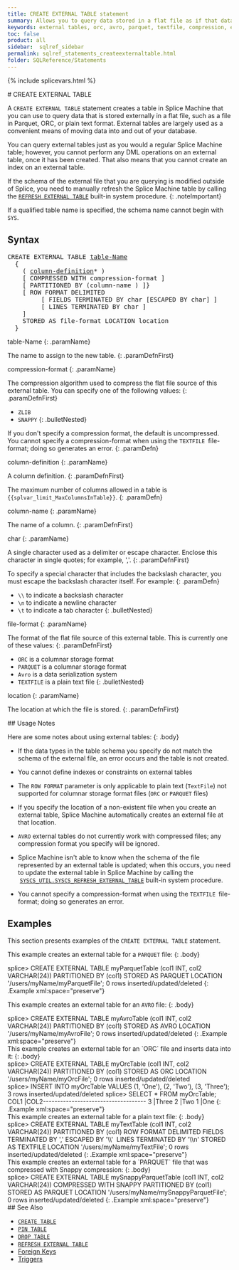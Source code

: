 ```yaml
---
title: CREATE EXTERNAL TABLE statement
summary: Allows you to query data stored in a flat file as if that data were stored in a Splice Machine table.
keywords: external tables, orc, avro, parquet, textfile, compression, encoding, separator
toc: false
product: all
sidebar:  sqlref_sidebar
permalink: sqlref_statements_createexternaltable.html
folder: SQLReference/Statements
---
```

{% include splicevars.html %} <section>
<div class="TopicContent" data-swiftype-index="true" markdown="1">
# CREATE EXTERNAL TABLE

A `CREATE EXTERNAL TABLE` statement creates a table in Splice Machine
that you can use to query data that is stored externally in a flat file,
such as a file in Parquet, ORC, or plain text format. External tables
are largely used as a convenient means of moving data into and out of
your database.

You can query external tables just as you would a regular Splice Machine
table; however, you cannot perform any DML operations on an external
table, once it has been created. That also means that you cannot create
an index on an external table.

If the schema of the external file that you are querying is modified
outside of Splice, you need to manually refresh the Splice Machine table
by calling the
[`REFRESH EXTERNAL TABLE`](sqlref_sysprocs_refreshexttable.html) built-in
system procedure.
{: .noteImportant}

If a qualified table name is specified, the schema name cannot begin
with `SYS`.

## Syntax

<div class="fcnWrapperWide"><pre class="FcnSyntax">
CREATE EXTERNAL TABLE <a href="sqlref_identifiers_types.html#TableName">table-Name</a>
  {
    ( <a href="sqlref_statements_columndef.html">column-definition</a>* )
    [ COMPRESSED WITH compression-format ]
    [ PARTITIONED BY (column-name ) ]}
    [ ROW FORMAT DELIMITED 
         [ FIELDS TERMINATED BY char [ESCAPED BY char] ]
         [ LINES TERMINATED BY char ]
    ]
    STORED AS file-format LOCATION location
  }</pre>

</div>
<div class="paramList" markdown="1">
table-Name
{: .paramName}

The name to assign to the new table.
{: .paramDefnFirst}

compression-format
{: .paramName}

The compression algorithm used to compress the flat file source of this
external table. You can specify one of the following values:
{: .paramDefnFirst}

* `ZLIB`
* `SNAPPY`
{: .bulletNested}

If you don't specify a compression format, the default is uncompressed.
You cannot specify a <span
class="CodeItalicFont">compression-format</span> when using the
`TEXTFILE `<span class="CodeItalicFont">file-format</span>; doing so
generates an error.
{: .paramDefn}

column-definition
{: .paramName}

A column definition.
{: .paramDefnFirst}

The maximum number of columns allowed in a table is
`{{splvar_limit_MaxColumnsInTable}}`.
{: .paramDefn}

column-name
{: .paramName}

The name of a column.
{: .paramDefnFirst}

char
{: .paramName}

A single character used as a delimiter or escape character. Enclose this
character in single quotes; for example, ','.
{: .paramDefnFirst}

To specify a special character that includes the backslash character,
you must escape the backslash character itself. For example:
{: .paramDefn}

* `\\` to indicate a backslash character
* `\n` to indicate a newline character
* `\t` to indicate a tab character
{: .bulletNested}

file-format
{: .paramName}

The format of the flat file source of this external table. This is
currently one of these values:
{: .paramDefnFirst}

* `ORC` is a columnar storage format
* `PARQUET` is a columnar storage format
* `Avro` is a data serialization system
* `TEXTFILE` is a plain text file
{: .bulletNested}

location
{: .paramName}

The location at which the file is stored.
{: .paramDefnFirst}

</div>
## Usage Notes

Here are some notes about using external tables:
{: .body}

* If the data types in the table schema you specify do not match the
  schema of the external file, an error occurs and the table is not
  created.
* You cannot define indexes or constraints on external tables
* The `ROW FORMAT` parameter is only applicable to plain text
  (`TextFile`) not supported for columnar storage format files (`ORC` or
  `PARQUET` files)
  <!-- or row-based storage format files (AVRO).-->

* If you specify the location of a non-existent file when you create an
  external table, Splice Machine automatically creates an external file
  at that location.
* `AVRO` external tables do not currently work with compressed files;
  any compression format you specify will be ignored.
* Splice Machine isn't able to know when the schema of the file
  represented by an external table is updated; when this occurs, you
  need to update the external table in Splice Machine by calling the
 &nbsp;[`SYSCS_UTIL.SYSCS_REFRESH_EXTERNAL_TABLE`](sqlref_sysprocs_refreshexttable.html)
  built-in system procedure.
* You cannot specify a <span
  class="CodeItalicFont">compression-format</span> when using the
  `TEXTFILE `<span class="CodeItalicFont">file-format</span>; doing so
  generates an error.

## Examples

This section presents examples of the `CREATE EXTERNAL TABLE` statement.

This example creates an external table for a `PARQUET` file:
{: .body}

<div class="preWrapperWide" markdown="1">
    splice> CREATE EXTERNAL TABLE myParquetTable
                        (col1 INT, col2 VARCHAR(24))
                        PARTITIONED BY (col1)
                        STORED AS PARQUET
                        LOCATION '/users/myName/myParquetFile';
    0 rows inserted/updated/deleted
{: .Example xml:space="preserve"}

This example creates an external table for an `AVRO` file:
{: .body}

<div class="preWrapper" markdown="1">
    splice> CREATE EXTERNAL TABLE myAvroTable
                        (col1 INT, col2 VARCHAR(24))
                        PARTITIONED BY (col1)
                        STORED AS AVRO
                        LOCATION '/users/myName/myAvroFile';
    0 rows inserted/updated/deleted
{: .Example xml:space="preserve"}

</div>
This example creates an external table for an `ORC` file and inserts
data into it:
{: .body}

<div class="preWrapper" markdown="1">
    splice> CREATE EXTERNAL TABLE myOrcTable
                        (col1 INT, col2 VARCHAR(24))
                        PARTITIONED BY (col1)
                        STORED AS ORC
                        LOCATION '/users/myName/myOrcFile';
    0 rows inserted/updated/deleted
    splice> INSERT INTO myOrcTable VALUES (1, 'One'), (2, 'Two'), (3, 'Three');
    3 rows inserted/updated/deleted
    splice> SELECT * FROM myOrcTable;
    COL1        |COL2------------------------------------
    3           |Three
    2           |Two
    1           |One
{: .Example xml:space="preserve"}

</div>
This example creates an external table for a plain text file:
{: .body}

<div class="preWrapper" markdown="1">
    splice> CREATE EXTERNAL TABLE myTextTable
                        (col1 INT, col2 VARCHAR(24))
                        PARTITIONED BY (col1)
                        ROW FORMAT DELIMITED FIELDS
                        TERMINATED BY ','
                        ESCAPED BY '\\' 
                        LINES TERMINATED BY '\\n'
                        STORED AS TEXTFILE
                        LOCATION '/users/myName/myTextFile';
    0 rows inserted/updated/deleted
{: .Example xml:space="preserve"}

</div>
This example creates an external table for a `PARQUET` file that was
compressed with Snappy compression:
{: .body}

<div class="preWrapper" markdown="1">
    splice> CREATE EXTERNAL TABLE mySnappyParquetTable
                        (col1 INT, col2 VARCHAR(24))
                        COMPRESSED WITH SNAPPY
                        PARTITIONED BY (col1)
                        STORED AS PARQUET
                        LOCATION '/users/myName/mySnappyParquetFile';
    0 rows inserted/updated/deleted
{: .Example xml:space="preserve"}

</div>
</div>
## See Also

* [`CREATE TABLE`](sqlref_statements_createtable.html)
* [`PIN TABLE`](sqlref_statements_pintable.html)
* [`DROP TABLE`](sqlref_statements_droptable.html)
* [`REFRESH EXTERNAL TABLE`](sqlref_sysprocs_refreshexttable.html)
* [Foreign Keys](developers_fundamentals_foreignkeys.html)
* [Triggers](developers_fundamentals_triggers.html)

</div>
</section>
